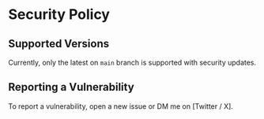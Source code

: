 # Security Policy

## Supported Versions

Currently, only the latest on `main` branch is supported with security updates.

## Reporting a Vulnerability

To report a vulnerability, open a new issue or DM me on [Twitter / X].

